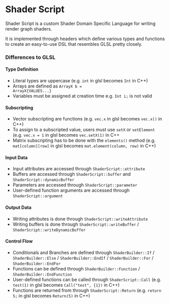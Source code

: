 # Shader Script

Shader Script is a custom Shader Domain Specific Language for writing render graph shaders.

It is implemented through headers which define various types and functions to create an easy-to-use DSL that resembles GLSL pretty closely.

### Differences to GLSL
#### Type Definition
  - Literal types are uppercase (e.g. `int` in glsl becomes `Int` in C++)
  - Arrays are defined as <code>ArrayX<COUNT> b = ArrayX<COUNT>{VALUES...}</code>
  - Variables must be assigned at creation time e.g. <code>Int i;</code> is not valid

#### Subscripting
  - Vector subscripting are functions (e.g. <code>vec.x</code> in glsl becomes `vec.x()` in C++)
  - To assign to a subscripted value, users must use `setX` or `setElement` (e.g. `vec.x = 1` in glsl becomes `vec.setX(1)` in C++ 
  - Matrix subscripting has to be done with the `elements()` method (e.g. `mat[column][row]` in glsl becomes `mat.element(column, row)` in C++)

#### Input Data 
  - Input attributes are accessed through `ShaderScript::attribute` 
  - Buffers are accessed through `ShaderScript::buffer` and `ShaderScript::dynamicBuffer` 
  - Parameters are accessed through `ShaderScript::parameter` 
  - User-defined function arguments are accessed through `ShaderScript::argument`

#### Output Data
  - Writing attributes is done through `ShaderScript::writeAttribute`
  - Writing buffers is done through `ShaderScript::writeBuffer` / `ShaderScript::writeDynamicBuffer`

#### Control Flow
  - Conditionals and Branches are defined through `ShaderBuilder::If` / `ShaderBuilder::Else` / `ShaderBuilder::EndIf` / `ShaderBuilder::For` / `ShaderBuilder::EndFor`
  - Functions can be defined through `ShaderBuilder::Function` / `ShaderBuilder::EndFunction`
  - User-defined functions can be called through `ShaderScript::Call` (e.g. `test(1)` in glsl becomes `Call("test", {1})` in C++)
  - Functions are returned from through `ShaderScript::Return` (e.g. `return 5;` in glsl becomes `Return(5)` in C++)